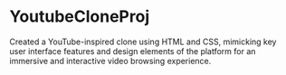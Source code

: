 # YoutubeCloneProj
Created a YouTube-inspired clone using HTML and CSS, mimicking key user interface features and design elements of the platform for an immersive and interactive video browsing experience.
